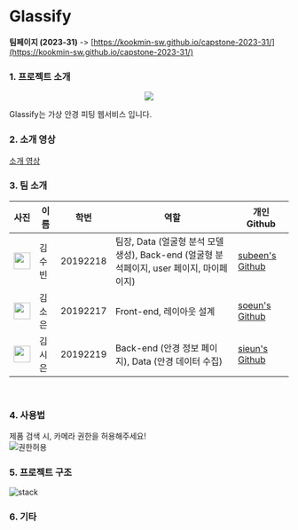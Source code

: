 # Glassify

**팀페이지 (2023-31)** -> [https://kookmin-sw.github.io/capstone-2023-31/](https://kookmin-sw.github.io/capstone-2023-31/)

### 1. 프로젝트 소개

<p align="center"><img src="https://user-images.githubusercontent.com/63188042/236893857-af3b387c-4a43-4274-82e4-1fc8a48a77ec.png"></p>

Glassify는 가상 안경 피팅 웹서비스 입니다.


### 2. 소개 영상

[소개 영상](https://youtu.be/C-NUh5lUpSo)

### 3. 팀 소개

| 사진 | 이름 | 학번 | 역할 | 개인 Github |
| --- | --- | --- | --- | --- |
| <img src="https://user-images.githubusercontent.com/66404477/229358314-5537125b-0a28-4ba3-9f79-64f01f4c65a5.png" width="30" height="30"/> | 김수빈 | 20192218 | 팀장, Data (얼굴형 분석 모델 생성), Back-end (얼굴형 분석페이지, user 페이지, 마이페이지) | [subeen's Github](https://github.com/soosbk) |
| <img src="https://user-images.githubusercontent.com/66404477/229358312-ac729795-7298-42e7-a7bc-81581f9ed242.png" width="30" height="30"/> | 김소은 | 20192217 | Front-end, 레이아웃 설계 | [soeun's Github](https://github.com/silver0108) |
| <img src="https://user-images.githubusercontent.com/66404477/229358307-fa2fce06-7696-4495-bca7-0397fa9d6c29.png" width="30" height="30"/> | 김시은 | 20192219 | Back-end (안경 정보 페이지), Data (안경 데이터 수집) | [sieun's Github](https://github.com/se0983) |
<br/>

### 4. 사용법

제품 검색 시, 카메라 권한을 허용해주세요!<br/>
![권한허용](https://user-images.githubusercontent.com/66404477/229356221-b4fd6d4a-7f21-4b30-b2e4-b49b1ca57479.jpg)


### 5. 프로젝트 구조
![stack](https://user-images.githubusercontent.com/66404477/229356303-b11d7de8-637d-4750-8e3a-5773309321f2.png)
### 6. 기타
<br/><br/>
